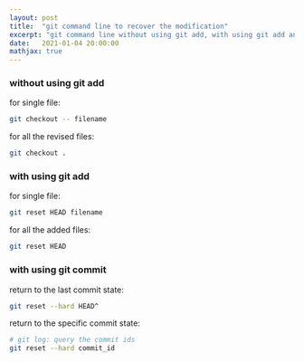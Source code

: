 ```yaml
---
layout: post
title:  "git command line to recover the modification"
excerpt: "git command line without using git add, with using git add and git commit"
date:   2021-01-04 20:00:00
mathjax: true
---
```


### without using git add

for single file:

```sh
git checkout -- filename
```

for all the revised files:

```sh
git checkout .
```

### with using git add

for single file:

```sh
git reset HEAD filename
```

for all the added files:

```sh
git reset HEAD 
```

### with using git commit

return to the last commit state:

```sh
git reset --hard HEAD^
```

return to the specific commit state:

```sh
# git log: query the commit ids
git reset --hard commit_id
```